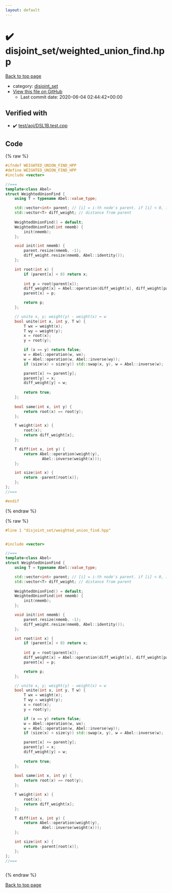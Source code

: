 ```yaml
---
layout: default
---
```


<!-- mathjax config similar to math.stackexchange -->
<script type="text/javascript" async
  src="https://cdnjs.cloudflare.com/ajax/libs/mathjax/2.7.5/MathJax.js?config=TeX-MML-AM_CHTML">
</script>
<script type="text/x-mathjax-config">
  MathJax.Hub.Config({
    TeX: { equationNumbers: { autoNumber: "AMS" }},
    tex2jax: {
      inlineMath: [ ['$','$'] ],
      processEscapes: true
    },
    "HTML-CSS": { matchFontHeight: false },
    displayAlign: "left",
    displayIndent: "2em"
  });
</script>

<script type="text/javascript" src="https://cdnjs.cloudflare.com/ajax/libs/jquery/3.4.1/jquery.min.js"></script>
<script src="https://cdn.jsdelivr.net/npm/jquery-balloon-js@1.1.2/jquery.balloon.min.js" integrity="sha256-ZEYs9VrgAeNuPvs15E39OsyOJaIkXEEt10fzxJ20+2I=" crossorigin="anonymous"></script>
<script type="text/javascript" src="../../assets/js/copy-button.js"></script>
<link rel="stylesheet" href="../../assets/css/copy-button.css" />


# :heavy_check_mark: disjoint_set/weighted_union_find.hpp

<a href="../../index.html">Back to top page</a>

* category: <a href="../../index.html#334b410b60c6352c539a44a5cc4509bc">disjoint_set</a>
* <a href="{{ site.github.repository_url }}/blob/master/disjoint_set/weighted_union_find.hpp">View this file on GitHub</a>
    - Last commit date: 2020-06-04 02:44:42+00:00




## Verified with

* :heavy_check_mark: <a href="../../verify/test/aoj/DSL1B.test.cpp.html">test/aoj/DSL1B.test.cpp</a>


## Code

<a id="unbundled"></a>
{% raw %}
```cpp
#ifndef WEIGHTED_UNION_FIND_HPP
#define WEIGHTED_UNION_FIND_HPP
#include <vector>

//===
template<class Abel>
struct WeightedUnionFind {
    using T = typename Abel::value_type;

    std::vector<int> parent; // [i] = i-th node's parent. if [i] < 0, i-th node is root.
    std::vector<T> diff_weight; // distance from parent
    
    WeightedUnionFind() = default;
    WeightedUnionFind(int nmemb) {
        init(nmemb);
    };

    void init(int nmemb) {
        parent.resize(nmemb, -1);
        diff_weight.resize(nmemb, Abel::identity());
    };

    int root(int x) {
        if (parent[x] < 0) return x;
        
        int p = root(parent[x]);
        diff_weight[x] = Abel::operation(diff_weight[x], diff_weight[parent[x]]);
        parent[x] = p;

        return p;
    };

    // unite x, y; weight(y) - weight(x) = w
    bool unite(int x, int y, T w) {
        T wx = weight(x);
        T wy = weight(y);
        x = root(x);
        y = root(y);

        if (x == y) return false;
        w = Abel::operation(w, wx);
        w = Abel::operation(w, Abel::inverse(wy));
        if (size(x) < size(y)) std::swap(x, y), w = Abel::inverse(w);

        parent[x] += parent[y];
        parent[y] = x;
        diff_weight[y] = w;
        
        return true;
    };
    
    bool same(int x, int y) {
        return root(x) == root(y);
    };

    T weight(int x) {
        root(x);
        return diff_weight[x];
    };

    T diff(int x, int y) {
        return Abel::operation(weight(y),
                Abel::inverse(weight(x)));
    };

    int size(int x) {
        return -parent[root(x)];
    };
};
//===

#endif

```
{% endraw %}

<a id="bundled"></a>
{% raw %}
```cpp
#line 1 "disjoint_set/weighted_union_find.hpp"


#include <vector>

//===
template<class Abel>
struct WeightedUnionFind {
    using T = typename Abel::value_type;

    std::vector<int> parent; // [i] = i-th node's parent. if [i] < 0, i-th node is root.
    std::vector<T> diff_weight; // distance from parent
    
    WeightedUnionFind() = default;
    WeightedUnionFind(int nmemb) {
        init(nmemb);
    };

    void init(int nmemb) {
        parent.resize(nmemb, -1);
        diff_weight.resize(nmemb, Abel::identity());
    };

    int root(int x) {
        if (parent[x] < 0) return x;
        
        int p = root(parent[x]);
        diff_weight[x] = Abel::operation(diff_weight[x], diff_weight[parent[x]]);
        parent[x] = p;

        return p;
    };

    // unite x, y; weight(y) - weight(x) = w
    bool unite(int x, int y, T w) {
        T wx = weight(x);
        T wy = weight(y);
        x = root(x);
        y = root(y);

        if (x == y) return false;
        w = Abel::operation(w, wx);
        w = Abel::operation(w, Abel::inverse(wy));
        if (size(x) < size(y)) std::swap(x, y), w = Abel::inverse(w);

        parent[x] += parent[y];
        parent[y] = x;
        diff_weight[y] = w;
        
        return true;
    };
    
    bool same(int x, int y) {
        return root(x) == root(y);
    };

    T weight(int x) {
        root(x);
        return diff_weight[x];
    };

    T diff(int x, int y) {
        return Abel::operation(weight(y),
                Abel::inverse(weight(x)));
    };

    int size(int x) {
        return -parent[root(x)];
    };
};
//===



```
{% endraw %}

<a href="../../index.html">Back to top page</a>

